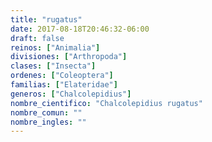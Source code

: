 ```yaml
---
title: "rugatus"
date: 2017-08-18T20:46:32-06:00
draft: false
reinos: ["Animalia"]
divisiones: ["Arthropoda"]
clases: ["Insecta"]
ordenes: ["Coleoptera"]
familias: ["Elateridae"]
generos: ["Chalcolepidius"]
nombre_cientifico: "Chalcolepidius rugatus"
nombre_comun: ""
nombre_ingles: ""
---
```

